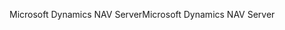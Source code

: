 <span data-ttu-id="1ace8-101">Microsoft Dynamics NAV Server</span><span class="sxs-lookup"><span data-stu-id="1ace8-101">Microsoft Dynamics NAV Server</span></span>